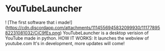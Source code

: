 # YouTubeLauncher
 ! [The first software that i made!] (https://cdn.discordapp.com/attachments/1114556945832099930/1117789582231081032/CjC9fEs.png)
 YouTubeLauncher is a desktop verision of YouTube made in python.
 HOW IT WORKS: It launches the webview of youtube.com
 It's in development, more updates will come!
